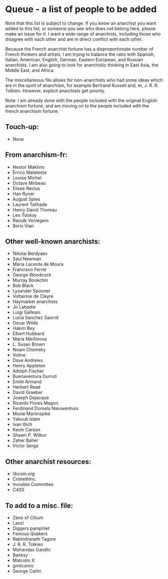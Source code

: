 Queue - a list of people to be added
====================================
Note that this list is subject to change. If you know an anarchist you want added to this list, or someone you see who does not belong here, please make an issue for it. I want a wide range of anarchists, including those who disagree with each other and are in direct conflict with each other.

Because the French anarchist fortune has a disproportionate number of French thinkers and artists, I am trying to balance the ratio with Spanish, Italian, American, English, German, Eastern European, and Russian anarchists. I am also going to look for anarchistic thinking in East Asia, the Middle East, and Africa.

The miscellaneous file allows for non-anarchists who had some ideas which are in the spirit of anarchism, for example Bertrand Russell and, er, J. R. R. Tolkien. However, explicit anarchists get priority.

Note: I am already done with the people included with the original English anarchism fortune, and am moving on to the people included with the french anarchism fortune.

Touch-up:
---------
- None

From anarchism-fr:
------------------
- Nestor Makhno
- Errico Malatesta
- Louise Michel
- Octave Mirbeau
- Elisee Reclus
- Han Ryner
- August Spies
- Laurent Tailhade
- Henry David Thoreau
- Leo Tolstoy
- Raoulk Veniegem
- Boris Vian

Other well-known anarchists:
----------------------------
- Nikolai Berdyaev
- Saul Newman
- Maria Lacerda de Moura
- Francisco Ferrer
- George Woodcock
- Murray Bookchin
- Bob Black
- Lysander Spooner
- Voltairine de Cleyre
- Haymarket anarchists
- Jo Labadie
- Luigi Galleani
- Lucia Sanchez Saornil
- Oscar Wilde
- Hakim Bey
- Elbert Hubbard
- Maria Nikiforova
- L. Susan Brown
- Noam Chomsky
- Voline
- Dave Andrews
- Henry Appleton
- Adolph Fischer
- Buenaventura Durruti
- Emile Armand
- Herbert Read
- David Graeber
- Joseph Dejacque
- Ricardo Flores Magon
- Ferdinand Domela Nieuwenhuis
- Moxie Marlinspike
- Yakoub Islam
- Ivan Illich
- Kevin Carson
- Shawn P. Wilbur
- Zaher Baher
- Victor Serge

Other anarchist resources:
--------------------------
- libcom.org
- CrimethInc.
- Invisible Committee
- C4SS

To add to a misc. file:
-----------------------
- Zeno of Citium
- Laozi
- Diggers pamphlet
- Famous Quakers
- Rabindranath Tagore
- J. R. R. Tolkien
- Mohandas Gandhi
- Banksy
- Malcolm X
- gmilcomic
- George Carlin
